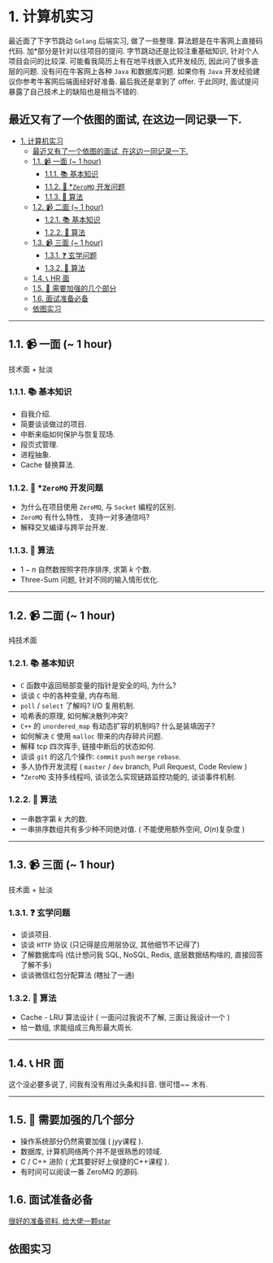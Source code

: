 # 1. 计算机实习

最近面了下字节跳动 `Golang` 后端实习, 做了一些整理. 算法题是在牛客网上直接码代码. 加*部分是针对以往项目的提问. 字节跳动还是比较注重基础知识, 针对个人项目会问的比较深. 可能看我简历上有在地平线嵌入式开发经历, 因此问了很多底层的问题. 没有问在牛客网上各种 `Java` 和数据库问题. 如果你有 `Java` 开发经验建议你参考牛客网后端面经好好准备. 
最后我还是拿到了 offer. 于此同时, 面试提问暴露了自己技术上的缺陷也是相当不错的.

最近又有了一个依图的面试, 在这边一同记录一下.
---
<!-- TOC -->

- [1. 计算机实习](#1-%E8%AE%A1%E7%AE%97%E6%9C%BA%E5%AE%9E%E4%B9%A0)
  - [最近又有了一个依图的面试, 在这边一同记录一下.](#%E6%9C%80%E8%BF%91%E5%8F%88%E6%9C%89%E4%BA%86%E4%B8%80%E4%B8%AA%E4%BE%9D%E5%9B%BE%E7%9A%84%E9%9D%A2%E8%AF%95-%E5%9C%A8%E8%BF%99%E8%BE%B9%E4%B8%80%E5%90%8C%E8%AE%B0%E5%BD%95%E4%B8%80%E4%B8%8B)
  - [1.1. 📹 一面 (~ 1 hour)](#11-%F0%9F%93%B9-%E4%B8%80%E9%9D%A2--1-hour)
    - [1.1.1. 📚 基本知识](#111-%F0%9F%93%9A-%E5%9F%BA%E6%9C%AC%E7%9F%A5%E8%AF%86)
    - [1.1.2. 👷 *`ZeroMQ` 开发问题](#112-%F0%9F%91%B7-zeromq-%E5%BC%80%E5%8F%91%E9%97%AE%E9%A2%98)
    - [1.1.3. 📑 算法](#113-%F0%9F%93%91-%E7%AE%97%E6%B3%95)
  - [1.2. 📹 二面 (~ 1 hour)](#12-%F0%9F%93%B9-%E4%BA%8C%E9%9D%A2--1-hour)
    - [1.2.1. 📚 基本知识](#121-%F0%9F%93%9A-%E5%9F%BA%E6%9C%AC%E7%9F%A5%E8%AF%86)
    - [1.2.2. 📑 算法](#122-%F0%9F%93%91-%E7%AE%97%E6%B3%95)
  - [1.3. 📹 三面 (~ 1 hour)](#13-%F0%9F%93%B9-%E4%B8%89%E9%9D%A2--1-hour)
    - [1.3.1. ❓ 玄学问题](#131-%E2%9D%93-%E7%8E%84%E5%AD%A6%E9%97%AE%E9%A2%98)
    - [1.3.2. 📑 算法](#132-%F0%9F%93%91-%E7%AE%97%E6%B3%95)
  - [1.4. 📞 HR 面](#14-%F0%9F%93%9E-hr-%E9%9D%A2)
  - [1.5. 💪 需要加强的几个部分](#15-%F0%9F%92%AA-%E9%9C%80%E8%A6%81%E5%8A%A0%E5%BC%BA%E7%9A%84%E5%87%A0%E4%B8%AA%E9%83%A8%E5%88%86)
  - [1.6. 面试准备必备](#16-%E9%9D%A2%E8%AF%95%E5%87%86%E5%A4%87%E5%BF%85%E5%A4%87)
  - [依图实习](#%E4%BE%9D%E5%9B%BE%E5%AE%9E%E4%B9%A0)

<!-- /TOC -->

---

## 1.1. 📹 一面 (~ 1 hour)

技术面 + 扯淡

### 1.1.1. 📚 基本知识

- 自我介绍.
- 简要谈谈做过的项目.
- 中断来临如何保护与恢复现场.
- 段页式管理.
- 进程抽象.
- Cache 替换算法.

### 1.1.2. 👷 *`ZeroMQ` 开发问题

- 为什么在项目使用 `ZeroMQ`, 与 `Socket` 编程的区别.
- `ZeroMQ` 有什么特性， 支持一对多通信吗?
- 解释交叉编译与跨平台开发.

### 1.1.3. 📑 算法

- $1-n$ 自然数按照字符序排序, 求第 $k$ 个数.
- Three-Sum 问题, 针对不同的输入情形优化.

---

## 1.2. 📹 二面 (~ 1 hour)

纯技术面

### 1.2.1. 📚 基本知识

- `C` 函数中返回局部变量的指针是安全的吗, 为什么?
- 谈谈 `C` 中的各种变量, 内存布局.
- `poll` / `select` 了解吗? I/O 复用机制.
- 哈希表的原理, 如何解决散列冲突?
- `C++` 的 `unordered_map` 有动态扩容的机制吗? 什么是装填因子?
- 如何解决 `C` 使用 `malloc` 带来的内存碎片问题.
- 解释 tcp 四次挥手, 链接中断后的状态如何.
- 谈谈 `git` 的这几个操作: `commit` `push` `merge` `rebase`.
- 多人协作开发流程 ( `master` / `dev` branch, Pull Request, Code Review )
- *`ZeroMQ` 支持多线程吗, 谈谈怎么实现链路监控功能的, 谈谈事件机制.

### 1.2.2. 📑 算法

- 一串数字第 $k$ 大的数.
- 一串排序数组共有多少种不同绝对值.  ( 不能使用额外空间, $O(n)$复杂度 )

---
  
## 1.3. 📹 三面 (~ 1 hour)

技术面 + 扯淡

### 1.3.1. ❓ 玄学问题

- 谈谈项目.
- 谈谈 `HTTP` 协议 (只记得是应用层协议, 其他细节不记得了)
- 了解数据库吗 (估计想问我 SQL, NoSQL, Redis, 底层数据结构啥的, 直接回答了解不多)
- 谈谈微信红包分配算法 (瞎扯了一通)

### 1.3.2. 📑 算法

- Cache - LRU 算法设计 ( 一面问过我说不了解, 三面让我设计一个 )
- 给一数组, 求能组成三角形最大周长.

---

## 1.4. 📞 HR 面

这个没必要多说了, 问我有没有用过头条和抖音. 很可惜~~ 木有.

---

## 1.5. 💪 需要加强的几个部分

- 操作系统部分仍然需要加强 ( jyy课程 ).
- 数据库, 计算机网络两个并不是很熟悉的领域.
- C / C++ 进阶 ( 尤其要好好上侯捷的C++课程 ).
- 有时间可以阅读一番 ZeroMQ 的源码.

## 1.6. 面试准备必备

[很好的准备资料, 给大佬一颗star](https://github.com/CyC2018/CS-Notes)
 
## 依图实习